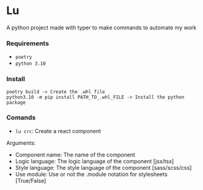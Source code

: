 # Lu

A python project made with typer to make commands to automate my work 

### Requirements
- `poetry`
- `python 3.10`

### Install

```
poetry build -> Create the .whl file
python3.10 -m pip install PATH_TO_.whl_FILE -> Install the python package
```

### Comands

- `lu crc`: Create a react component

Arguments:
- Component name: The name of the component
- Logic language: The logic language of the component [jsx/tsx]
- Style language: The style language of the component [sass/scss/css]
- Use module: Use or not the .module notation for stylesheets [True/False]
